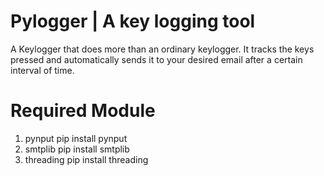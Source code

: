 # Pylogger | A key logging tool
A Keylogger that does more than an ordinary keylogger. It tracks the keys pressed and automatically sends it to your desired email after a certain interval of time.

# Required Module
1) pynput        pip install pynput <br>
2) smtplib       pip install smtplib <br>
3) threading     pip install threading